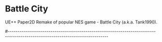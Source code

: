 # Battle City

UE++ Paper2D Remake of popular NES game - Battle City (a.k.a. Tank1990).

#---------------------------------------------------------------------------------------------------------------------------------
